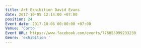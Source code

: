 ```yaml
---
title: Art Exhibition David Evans
date: 2017-10-05 12:14:00 +07:00
position: 24
Event date: 2017-10-06 00:00:00 +07:00
Venue: 'Corto '
Event URL: https://www.facebook.com/events/776055999233230
Genre: 'exhibition '
---
```


